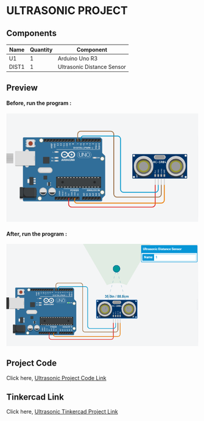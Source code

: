 # ULTRASONIC PROJECT

## Components
| Name | Quantity | Component |
| ----------- | ----------- | ----------- |
| U1 | 1 | Arduino Uno R3 |
| DIST1 | 1 | Ultrasonic Distance Sensor |


## Preview
#### Before, run the program : 
![Ultrasonic](images/ultrasonic-one.png)

#### After, run the program : 
![Ultrasonic](images/ultrasonic-two.png)


## Project Code
Click here, [Ultrasonic Project Code Link](ultrasonic.ino)

## Tinkercad Link
Click here, [Ultrasonic Tinkercad Project Link](https://www.tinkercad.com/things/fpPHan4PPiu-copy-of-no2-ruhulaminparvez-173-15-10419/editel?tenant=circuits)